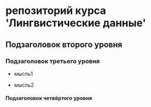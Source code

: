 # репозиторий курса 'Лингвистические данные'
## Подзаголовок второго уровня
### Подзаголовок третьего уровня
* мысль1

* мысль2
#### Подзаголовок четвёртого уровня
